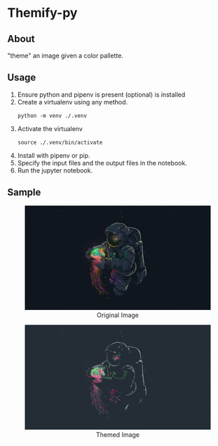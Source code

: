 # Themify-py

## About

"theme" an image given a color pallette.

## Usage

1. Ensure python and pipenv is present (optional) is installed
2. Create a virtualenv using any method.
   ```
   python -m venv ./.venv
   ```
3. Activate the virtualenv
   ```
   source ./.venv/bin/activate
   ```
4. Install with pipenv or pip.
5. Specify the input files and the output files in the notebook.
6. Run the jupyter notebook.

## Sample

<figure>
<img src="/astronaut-jellyfish.jpg" alt="Astronaut Jellyfish original">

<center><figcaption>Original Image</figcaption></center>

</figure>

<figure>
<img src="/Amarena-AstronautJellyFish.png" alt="Astronaut Jellyfish Amarena">

<center><figcaption>Themed Image</figcaption></center>

</figure>
